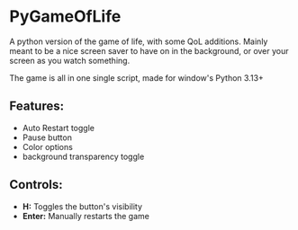 # PyGameOfLife
A python version of the game of life, with some QoL additions. Mainly meant to be a nice screen saver to have on in the background, or over your screen as you watch something. 

The game is all in one single script, made for window's Python 3.13+

## Features:
- Auto Restart toggle
- Pause button
- Color options
- background transparency toggle

## Controls:
- **H:** Toggles the button's visibility
- **Enter:** Manually restarts the game 
